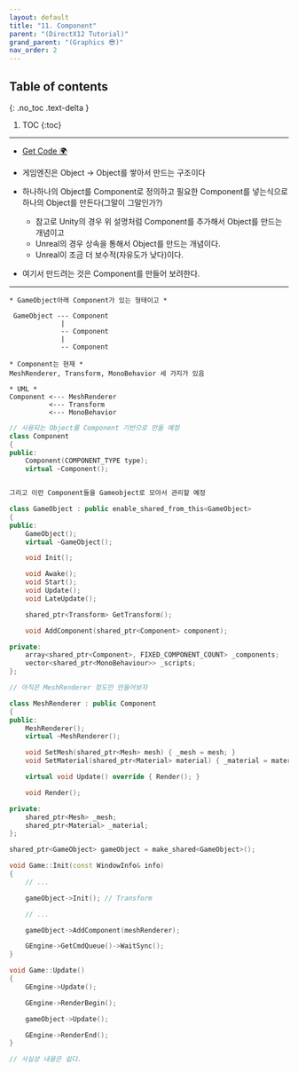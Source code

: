 ```yaml
---
layout: default
title: "11. Component"
parent: "(DirectX12 Tutorial)"
grand_parent: "(Graphics 😎)"
nav_order: 2
---
```


## Table of contents
{: .no_toc .text-delta }

1. TOC
{:toc}

---

* [Get Code 🌍](https://github.com/Arthur880708/DirextX12-Example/tree/11)

* 게임엔진은 Object -> Object를 쌓아서 만드는 구조이다
* 하나하나의 Object를 Component로 정의하고 필요한 Component를 넣는식으로 하나의 Object를 만든다(그말이 그말인가?)
    * 참고로 Unity의 경우 위 설명처럼 Component를 추가해서 Object를 만드는개념이고
    * Unreal의 경우 상속을 통해서 Object를 만드는 개념이다.
    * Unreal이 조금 더 보수적(자유도가 낮다)이다.
* 여기서 만드려는 것은 Component를 만들어 보려한다.

---

```
* GameObject아래 Component가 있는 형태이고 *

 GameObject --- Component
             |
             -- Component
             |
             -- Component

* Component는 현재 *
MeshRenderer, Transform, MonoBehavior 세 가지가 있음

* UML *
Component <--- MeshRenderer
          <--- Transform
		  <--- MonoBehavior
```

```cpp
// 사용되는 Object를 Component 기반으로 만들 예정
class Component
{
public:
	Component(COMPONENT_TYPE type);
	virtual ~Component();


그리고 이런 Component들을 Gameobject로 모아서 관리할 예정

class GameObject : public enable_shared_from_this<GameObject>
{
public:
	GameObject();
	virtual ~GameObject();

	void Init();

	void Awake();
	void Start();
	void Update();
	void LateUpdate();

	shared_ptr<Transform> GetTransform();

	void AddComponent(shared_ptr<Component> component);

private:
	array<shared_ptr<Component>, FIXED_COMPONENT_COUNT> _components;
	vector<shared_ptr<MonoBehaviour>> _scripts;
};
```

```cpp
// 아직은 MeshRenderer 정도만 만들어보자

class MeshRenderer : public Component
{
public:
	MeshRenderer();
	virtual ~MeshRenderer();

	void SetMesh(shared_ptr<Mesh> mesh) { _mesh = mesh; }
	void SetMaterial(shared_ptr<Material> material) { _material = material; }

	virtual void Update() override { Render(); }

	void Render();

private:
	shared_ptr<Mesh> _mesh;
	shared_ptr<Material> _material;
};
```

```cpp
shared_ptr<GameObject> gameObject = make_shared<GameObject>();

void Game::Init(const WindowInfo& info)
{
	// ...

	gameObject->Init(); // Transform

	// ...

	gameObject->AddComponent(meshRenderer);	

	GEngine->GetCmdQueue()->WaitSync();
}
```

```cpp
void Game::Update()
{
	GEngine->Update();

	GEngine->RenderBegin();

	gameObject->Update();

	GEngine->RenderEnd();
}

// 사실상 내용은 쉽다.
```